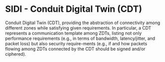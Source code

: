 # SIDI - Conduit Digital Twin (CDT)

Conduit Digital Twin (CDT), providing the abstraction of connectivity among different zones while 
satisfying given requirements. In particular, a CDT represents a communication template among ZDTs, 
listing not only performance requirements (e.g., in terms of bandwidth, latency/jitter, and packet loss) 
but also security require-ments (e.g., if and how packets flowing among ZDTs connected by the CDT should be signed and/or ciphered).